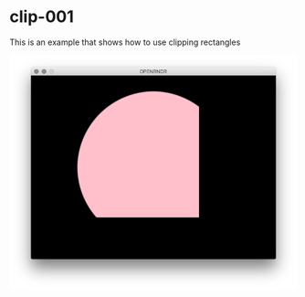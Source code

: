 # clip-001

This is an example that shows how to use clipping rectangles

![screenshot](screenshot.png)